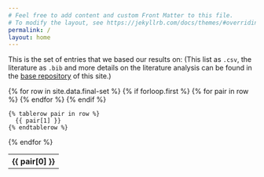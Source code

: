 ```yaml
---
# Feel free to add content and custom Front Matter to this file.
# To modify the layout, see https://jekyllrb.com/docs/themes/#overriding-theme-defaults
permalink: /
layout: home
---
```


This is the set of entries that we based our results on:
(This list as `.csv`, the literature as `.bib` and more details on the literature analysis can be found in the [base repository](https://github.com/r0light/qualitymodel-validations-review) of this site.)

<table class="literature">
  {% for row in site.data.final-set %}
    {% if forloop.first %}
    <tr>
      {% for pair in row %}
        <th>{{ pair[0] }}</th>
      {% endfor %}
    </tr>
    {% endif %}

    {% tablerow pair in row %}
      {{ pair[1] }}
    {% endtablerow %}
  {% endfor %}
</table>